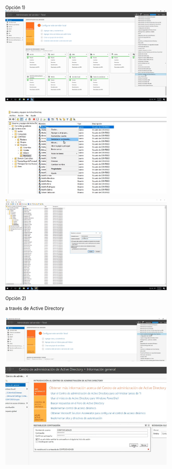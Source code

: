 Opción 1)
![alt text](image-85.png)

![alt text](image-86.png)

![alt text](image-87.png)

Opción 2)

a través de Active Directory

![alt text](image-88.png)

![alt text](image-89.png)